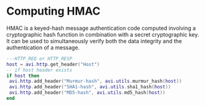 # Computing HMAC

HMAC	is	a	keyed-hash	message	authentication	code	computed involving	a	cryptographic	hash
function	in	combination	with	a	 secret	cryptographic	key.	It	can be	used	 to	 simultaneously
verify	both	the	data	integrity	and	the	authentication	of	a	message.

```lua
---HTTP_REQ or HTTP_RESP
host = avi.http.get_header("Host")
-- if host header exists
if host then
 avi.http.add_header("Murmur-hash", avi.utils.murmur_hash(host))
 avi.http.add_header("SHA1-hash", avi.utils.sha1_hash(host))
 avi.http.add_header("MD5-hash", avi.utils.md5_hash(host))
end
```
